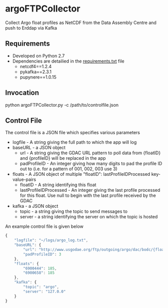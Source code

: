 # argoFTPCollector
Collect Argo float profiles as NetCDF from the Data Assembly Centre and push to Erddap via Kafka

## Requirements
- Developed on Python 2.7
- Dependencies are detailied in the [requirements.txt](https://github.com/IrishMarineInstitute/argoFTPCollector/blob/master/requirements.txt) file
  - netcdf4==1.2.4
  - pykafka==2.3.1
  - pupynere==1.0.15

## Invocation
python argoFTPCollector.py -c /path/to/controlfile.json

## Control File
The control file is a JSON file which specifies various parameters
- logfile - A string giving the full path to which the app will log
- baseURL - a JSON object
  -  url - A string giving the GDAC URL pattern to poll data from {floatID} and {profileID} will be replaced in the app
  -  padProfileID - An integer giving how many digits to pad the profile ID out to (i.e. for a pattern of 001, 002, 003 use 3)
- floats - A JSON object of multiple "floatID": lastProfileIDProcessed key-value-pairs
  - floatID - A string identifying this float
  - lastProfileIDProcessed - An integer giving the last profile processed for this float. Use null to begin with the last profile received by the GDAC
- kafka - a JSON object
  - topic - a string giving the topic to send messages to
  - server - a string identifying the server on which the topic is hosted

An example control file is given below
```javascript
{
    "logfile": "~/logs/argo_log.txt", 
    "baseURL": {
        "url": "http://www.usgodae.org/ftp/outgoing/argo/dac/bodc/{floatID}/profiles/R{floatID}_{profileID}.nc", 
        "padProfileID": 3
    }, 
    "floats": {
        "6900444": 185, 
        "6900658": 185
    }, 
    "kafka": {
        "topic": "argo", 
        "server": "127.0.0"
    }
}
```

